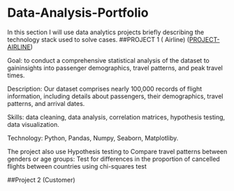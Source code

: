 # Data-Analysis-Portfolio
In this section I will use data analytics projects briefly describing the technology stack used to solve cases.
##PROJECT 1 ( Airline)
([PROJECT-AIRLINE](https://github.com/Manh404/Project-Airline))

Goal: to conduct a comprehensive statistical analysis of the dataset to gaininsights into passenger demographics, travel patterns, and peak travel times.

Description: Our dataset comprises nearly 100,000 records of flight information, including details about passengers, their demographics, travel patterns, and arrival dates.

Skills: data cleaning, data analysis, correlation matrices, hypothesis testing, data visualization.

Technology: Python, Pandas, Numpy, Seaborn, Matplotliby.

The project also use Hypothesis testing to Compare travel patterns between genders or age groups: Test for differences in the proportion of cancelled flights between countries using chi-squares test

##Project 2 (Customer)

